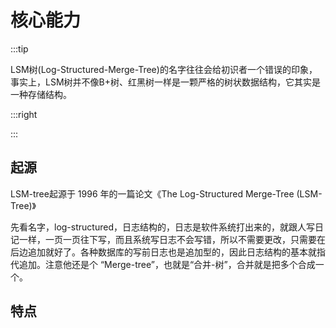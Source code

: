 # 核心能力

:::tip

LSM树(Log-Structured-Merge-Tree)的名字往往会给初识者一个错误的印象，事实上，LSM树并不像B+树、红黑树一样是一颗严格的树状数据结构，它其实是一种存储结构。

:::right


:::

## 起源

LSM-tree起源于 1996 年的一篇论文《The Log-Structured Merge-Tree (LSM-Tree)》

先看名字，log-structured，日志结构的，日志是软件系统打出来的，就跟人写日记一样，一页一页往下写，而且系统写日志不会写错，所以不需要更改，只需要在后边追加就好了。各种数据库的写前日志也是追加型的，因此日志结构的基本就指代追加。注意他还是个 “Merge-tree”，也就是“合并-树”，合并就是把多个合成一个。

## 特点





